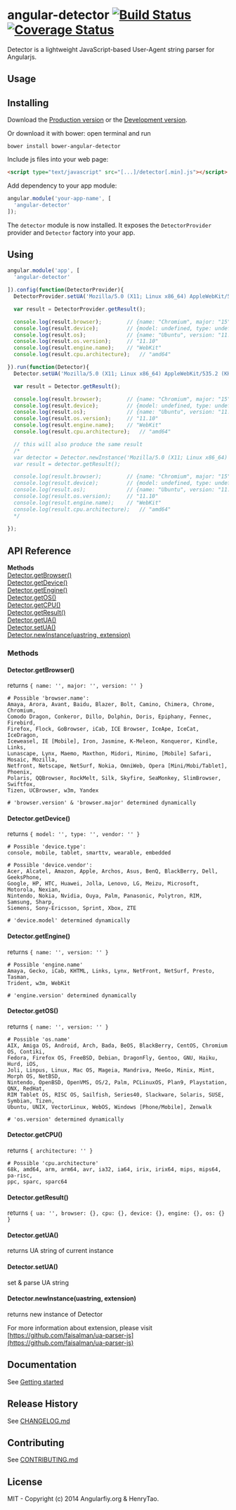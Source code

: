 angular-detector [![Build Status](https://travis-ci.org/angularifyjs/angular-detector.svg?branch=master)](https://travis-ci.org/angularifyjs/angular-detector) [![Coverage Status](https://img.shields.io/coveralls/angularifyjs/angular-detector.svg)](https://coveralls.io/r/angularifyjs/angular-detector?branch=master)
===============

Detector is a lightweight JavaScript-based User-Agent string parser for Angularjs.


Usage
---------

## Installing

Download the [Production version](https://raw.githubusercontent.com/angularifyjs/bower-angular-detector/master/detector.min.js) or the [Development version](https://raw.githubusercontent.com/angularifyjs/bower-angular-detector/master/detector.js).

Or download it with bower: open terminal and run

```
bower install bower-angular-detector
```

Include js files into your web page:

```html
<script type="text/javascript" src="[...]/detector[.min].js"></script>
```

Add dependency to your app module:

```javascript
angular.module('your-app-name', [
  'angular-detector'
]);
```

The `detector` module is now installed. It exposes the `DetectorProvider` provider and `Detector` factory into your app.


## Using

```javascript
angular.module('app', [
  'angular-detector'

]).config(function(DetectorProvider){
  DetectorProvider.setUA('Mozilla/5.0 (X11; Linux x86_64) AppleWebKit/535.2 (KHTML, like Gecko) Ubuntu/11.10 Chromium/15.0.874.106 Chrome/15.0.874.106 Safari/535.2');

  var result = DetectorProvider.getResult();

  console.log(result.browser);        // {name: "Chromium", major: "15", version: "15.0.874.106"}
  console.log(result.device);         // {model: undefined, type: undefined, vendor: undefined}
  console.log(result.os);             // {name: "Ubuntu", version: "11.10"}
  console.log(result.os.version);     // "11.10"
  console.log(result.engine.name);    // "WebKit"
  console.log(result.cpu.architecture);   // "amd64"

}).run(function(Detector){
  Detector.setUA('Mozilla/5.0 (X11; Linux x86_64) AppleWebKit/535.2 (KHTML, like Gecko) Ubuntu/11.10 Chromium/15.0.874.106 Chrome/15.0.874.106 Safari/535.2');

  var result = Detector.getResult();

  console.log(result.browser);        // {name: "Chromium", major: "15", version: "15.0.874.106"}
  console.log(result.device);         // {model: undefined, type: undefined, vendor: undefined}
  console.log(result.os);             // {name: "Ubuntu", version: "11.10"}
  console.log(result.os.version);     // "11.10"
  console.log(result.engine.name);    // "WebKit"
  console.log(result.cpu.architecture);   // "amd64"

  // this will also produce the same result
  /*
  var detector = Detector.newInstance('Mozilla/5.0 (X11; Linux x86_64) AppleWebKit/535.2 (KHTML, like Gecko) Ubuntu/11.10 Chromium/15.0.874.106 Chrome/15.0.874.106 Safari/535.2');
  var result = detector.getResult();

  console.log(result.browser);        // {name: "Chromium", major: "15", version: "15.0.874.106"}
  console.log(result.device);         // {model: undefined, type: undefined, vendor: undefined}
  console.log(result.os);             // {name: "Ubuntu", version: "11.10"}
  console.log(result.os.version);     // "11.10"
  console.log(result.engine.name);    // "WebKit"
  console.log(result.cpu.architecture);   // "amd64"
  */
  
});
```

## API Reference

**Methods**  
[Detector.getBrowser()](#detectorgetbrowser)  
[Detector.getDevice()](#detectorgetdevice)  
[Detector.getEngine()](#detectorgetengine)  
[Detector.getOS()](#detectorgetos)  
[Detector.getCPU()](#detectorgetcpu)  
[Detector.getResult()](#detectorgetresult)  
[Detector.getUA()](#detectorgetua)  
[Detector.setUA()](#detectorsetua)  
[Detector.newInstance(uastring, extension)](#detectornewinstanceuastring-extension)  


### Methods

#### Detector.getBrowser()

returns `{ name: '', major: '', version: '' }`

```
# Possible 'browser.name':
Amaya, Arora, Avant, Baidu, Blazer, Bolt, Camino, Chimera, Chrome, Chromium, 
Comodo Dragon, Conkeror, Dillo, Dolphin, Doris, Epiphany, Fennec, Firebird, 
Firefox, Flock, GoBrowser, iCab, ICE Browser, IceApe, IceCat, IceDragon, 
Iceweasel, IE [Mobile], Iron, Jasmine, K-Meleon, Konqueror, Kindle, Links, 
Lunascape, Lynx, Maemo, Maxthon, Midori, Minimo, [Mobile] Safari, Mosaic, Mozilla, 
Netfront, Netscape, NetSurf, Nokia, OmniWeb, Opera [Mini/Mobi/Tablet], Phoenix, 
Polaris, QQBrowser, RockMelt, Silk, Skyfire, SeaMonkey, SlimBrowser, Swiftfox, 
Tizen, UCBrowser, w3m, Yandex

# 'browser.version' & 'browser.major' determined dynamically
```

#### Detector.getDevice()

returns `{ model: '', type: '', vendor: '' }` 

```
# Possible 'device.type':
console, mobile, tablet, smarttv, wearable, embedded

# Possible 'device.vendor':
Acer, Alcatel, Amazon, Apple, Archos, Asus, BenQ, BlackBerry, Dell, GeeksPhone, 
Google, HP, HTC, Huawei, Jolla, Lenovo, LG, Meizu, Microsoft, Motorola, Nexian, 
Nintendo, Nokia, Nvidia, Ouya, Palm, Panasonic, Polytron, RIM, Samsung, Sharp, 
Siemens, Sony-Ericsson, Sprint, Xbox, ZTE

# 'device.model' determined dynamically
```

#### Detector.getEngine()

returns `{ name: '', version: '' }`

```
# Possible 'engine.name'
Amaya, Gecko, iCab, KHTML, Links, Lynx, NetFront, NetSurf, Presto, Tasman, 
Trident, w3m, WebKit

# 'engine.version' determined dynamically
```

#### Detector.getOS()

returns `{ name: '', version: '' }`

```
# Possible 'os.name'
AIX, Amiga OS, Android, Arch, Bada, BeOS, BlackBerry, CentOS, Chromium OS, Contiki,
Fedora, Firefox OS, FreeBSD, Debian, DragonFly, Gentoo, GNU, Haiku, Hurd, iOS, 
Joli, Linpus, Linux, Mac OS, Mageia, Mandriva, MeeGo, Minix, Mint, Morph OS, NetBSD, 
Nintendo, OpenBSD, OpenVMS, OS/2, Palm, PCLinuxOS, Plan9, Playstation, QNX, RedHat, 
RIM Tablet OS, RISC OS, Sailfish, Series40, Slackware, Solaris, SUSE, Symbian, Tizen, 
Ubuntu, UNIX, VectorLinux, WebOS, Windows [Phone/Mobile], Zenwalk

# 'os.version' determined dynamically
```

#### Detector.getCPU()

returns `{ architecture: '' }`

```
# Possible 'cpu.architecture'
68k, amd64, arm, arm64, avr, ia32, ia64, irix, irix64, mips, mips64, pa-risc, 
ppc, sparc, sparc64
```

#### Detector.getResult()

returns `{ ua: '', browser: {}, cpu: {}, device: {}, engine: {}, os: {} }`

#### Detector.getUA()

returns UA string of current instance

#### Detector.setUA()

set & parse UA string

#### Detector.newInstance(uastring, extension)

returns new instance of Detector

For more information about extension, please visit [https://github.com/faisalman/ua-parser-js](https://github.com/faisalman/ua-parser-js)


Documentation
-------------
See [Getting started](https://github.com/angularifyjs/angular-detector/wiki/Getting-started)


Release History
-------------
See [CHANGELOG.md](https://github.com/angularifyjs/angular-detector/blob/master/CHANGELOG.md)


Contributing
-------------
See [CONTRIBUTING.md](https://github.com/angularifyjs/angular-detector/blob/master/CONTRIBUTING.md)


License
-------------
MIT - Copyright (c) 2014 Angularfiy.org & HenryTao.




